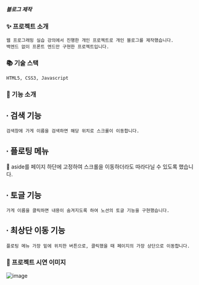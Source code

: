 
##### 블로그 제작
### ✨ 프로젝트 소개
    웹 프로그래밍 실습 강의에서 진행한 개인 프로젝트로 개인 블로그를 제작했습니다.
    백엔드 없이 프론트 엔드만 구현한 프로젝트입니다.


### 📚 기술 스택
    HTML5, CSS3, Javascript

### 📌 기능 소개
## ∙ 검색 기능
    검색창에 가게 이름을 검색하면 해당 위치로 스크롤이 이동합니다.

## ∙ 플로팅 메뉴
    aside를 페이지 하단에 고정하여 스크롤을 이동하더라도 따라다닐 수 있도록 했습니다.

## ∙ 토글 기능
    가게 이름을 클릭하면 내용이 숨겨지도록 하여 노션의 토글 기능을 구현했습니다.

## ∙ 최상단 이동 기능
    플로팅 메뉴 가장 밑에 위치한 버튼으로, 클릭했을 때 페이지의 가장 상단으로 이동합니다.
    
  
### 📸 프로젝트 시연 이미지
![image](https://github.com/hj213/hotplaceBlog/assets/79979227/b4ff6bfe-e522-4eba-a503-55c1d107bea1)



